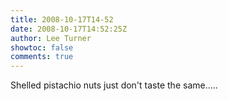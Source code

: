 ```yaml
---
title: 2008-10-17T14-52
date: 2008-10-17T14:52:25Z
author: Lee Turner
showtoc: false
comments: true
---
```


Shelled pistachio nuts just don't taste the same.....

